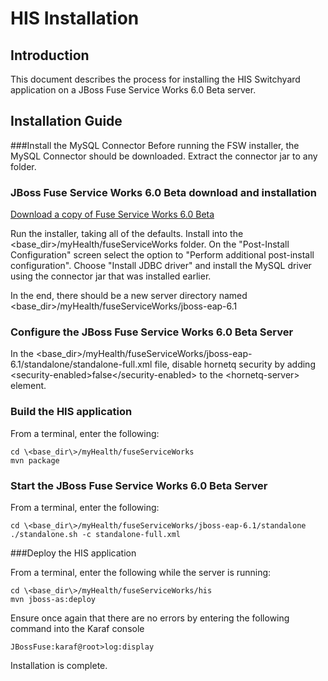 HIS Installation
========
Introduction
--------
This document describes the process for installing the HIS Switchyard application on a JBoss Fuse Service Works 6.0 Beta server.


Installation Guide
--------

###Install the MySQL Connector
Before running the FSW installer, the MySQL Connector should be downloaded. Extract the connector jar to any folder.

### JBoss Fuse Service Works 6.0 Beta download and installation

[Download a copy of Fuse Service Works 6.0 Beta](http://www.jboss.org/products/fsw.html)

Run the installer, taking all of the defaults. Install into the \<base_dir\>/myHealth/fuseServiceWorks folder. On the "Post-Install Configuration" screen select the option to "Perform additional post-install configuration". Choose "Install JDBC driver" and install the MySQL driver using the connector jar that was installed earlier.

In the end, there should be a new server directory named \<base_dir\>/myHealth/fuseServiceWorks/jboss-eap-6.1

### Configure the JBoss Fuse Service Works 6.0 Beta Server

In the \<base_dir\>/myHealth/fuseServiceWorks/jboss-eap-6.1/standalone/standalone-full.xml file, disable hornetq security by adding \<security-enabled\>false\</security-enabled\> to the \<hornetq-server\> element.


### Build the HIS application

From a terminal, enter the following:
```
cd \<base_dir\>/myHealth/fuseServiceWorks
mvn package
```


### Start the JBoss Fuse Service Works 6.0 Beta Server

From a terminal, enter the following:
```
cd \<base_dir\>/myHealth/fuseServiceWorks/jboss-eap-6.1/standalone
./standalone.sh -c standalone-full.xml
```

###Deploy the HIS application

From a terminal, enter the following while the server is running:
```
cd \<base_dir\>/myHealth/fuseServiceWorks/his
mvn jboss-as:deploy
```

Ensure once again that there are no errors by entering the following command into the Karaf console
```
JBossFuse:karaf@root>log:display

```

Installation is complete.





